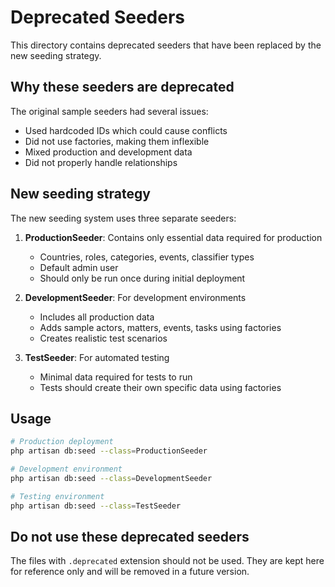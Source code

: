 # Deprecated Seeders

This directory contains deprecated seeders that have been replaced by the new seeding strategy.

## Why these seeders are deprecated

The original sample seeders had several issues:
- Used hardcoded IDs which could cause conflicts
- Did not use factories, making them inflexible
- Mixed production and development data
- Did not properly handle relationships

## New seeding strategy

The new seeding system uses three separate seeders:

1. **ProductionSeeder**: Contains only essential data required for production
   - Countries, roles, categories, events, classifier types
   - Default admin user
   - Should only be run once during initial deployment

2. **DevelopmentSeeder**: For development environments
   - Includes all production data
   - Adds sample actors, matters, events, tasks using factories
   - Creates realistic test scenarios

3. **TestSeeder**: For automated testing
   - Minimal data required for tests to run
   - Tests should create their own specific data using factories

## Usage

```bash
# Production deployment
php artisan db:seed --class=ProductionSeeder

# Development environment
php artisan db:seed --class=DevelopmentSeeder

# Testing environment
php artisan db:seed --class=TestSeeder
```

## Do not use these deprecated seeders

The files with `.deprecated` extension should not be used. They are kept here for reference only and will be removed in a future version.